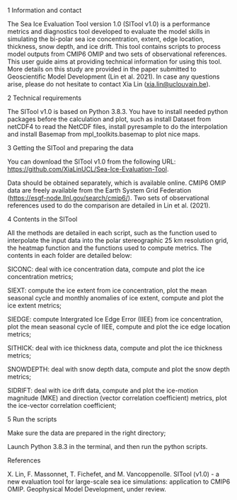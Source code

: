 1 Information and contact

The Sea Ice Evaluation Tool version 1.0 (SITool v1.0) is a performance metrics and diagnostics tool developed to evaluate the model skills in simulating the bi-polar sea ice concentration, extent, edge location, thickness, snow depth, and ice drift. This tool contains scripts to process model outputs from CMIP6 OMIP and two sets of observational references. This user guide aims at providing technical information for using this tool. More details on this study are provided in the paper submitted to Geoscientific Model Development (Lin et al. 2021). In case any questions arise, please do not hesitate to contact Xia Lin (xia.lin@uclouvain.be).

2 Technical requirements

The SITool v1.0 is based on Python 3.8.3. You have to install needed python packages before the calculation and plot, such as install Dataset from netCDF4 to read the NetCDF files, install pyresample to do the interpolation and install Basemap from mpl_toolkits.basemap to plot nice maps. 

3 Getting the SITool and preparing the data

You can download the SITool v1.0 from the following URL: https://github.com/XiaLinUCL/Sea-Ice-Evaluation-Tool.

Data should be obtained separately, which is available online. CMIP6 OMIP data are freely available from the Earth System Grid Federation (https://esgf-node.llnl.gov/search/cmip6/). Two sets of observational references used to do the comparison are detailed in Lin et al. (2021).

4 Contents in the SITool

All the methods are detailed in each script, such as the function used to interpolate the input data into the polar stereographic 25 km resolution grid, the heatmap function and the functions used to compute metrics. The contents in each folder are detailed below:

SICONC: deal with ice concentration data, compute and plot the ice concentration metrics;

SIEXT: compute the ice extent from ice concentration, plot the mean seasonal cycle and monthly anomalies of ice extent, compute and plot the ice extent metrics;

SIEDGE: compute Intergrated Ice Edge Error (IIEE) from ice concentration, plot the mean seasonal cycle of IIEE, compute and plot the ice edge location metrics;

SITHICK: deal with ice thickness data, compute and plot the ice thickness metrics;

SNOWDEPTH: deal with snow depth data, compute and plot the snow depth metrics;

SIDRIFT: deal with ice drift data, compute and plot the ice-motion magnitude (MKE) and direction (vector correlation coefficient) metrics, plot the ice-vector correlation coefficient;

5 Run the scripts

Make sure the data are prepared in the right directory;

Launch Python 3.8.3 in the terminal, and then run the python scripts.

References

X. Lin, F. Massonnet, T. Fichefet, and M. Vancoppenolle. SITool (v1.0) - a new evaluation tool for large-scale sea ice simulations: application to CMIP6 OMIP. Geophysical Model Development, under review.
